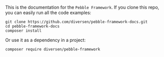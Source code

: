 This is the documentation for the `Pebble Framework`. If you clone this repo, 
you can easily run all the code examples: 

    git clone https://github.com/diversen/pebble-framework-docs.git 
    cd pebble-framework-docs
    composer install

Or use it as a dependency in a project:

    composer require diversen/pebble-framework

